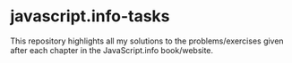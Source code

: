 # javascript.info-tasks
This repository highlights all my solutions to the problems/exercises given after each chapter in the JavaScript.info book/website.
